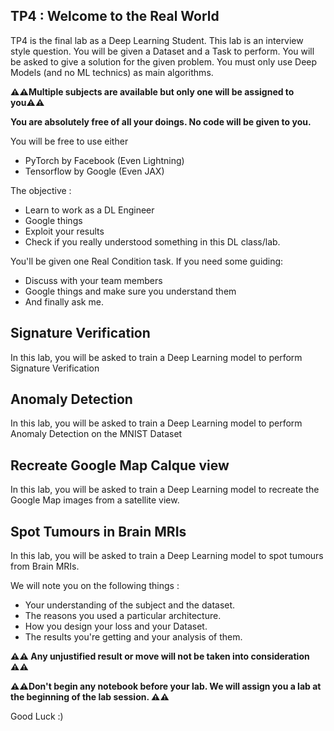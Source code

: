 ## TP4 : Welcome to the Real World

TP4 is the final lab as a Deep Learning Student. 
This lab is an interview style question. You will be given a Dataset and a Task to perform. You will be asked to give a solution for the given problem.
You must only use Deep Models (and no ML technics) as main algorithms. 

**⚠️⚠️Multiple subjects are available but only one will be assigned to you⚠️⚠️**

**You are absolutely free of all your doings. No code will be given to you.**

You will be free to use either
* PyTorch by Facebook (Even Lightning)
* Tensorflow by Google (Even JAX)

The objective :
* Learn to work as a DL Engineer
* Google things
* Exploit your results
* Check if you really understood something in this DL class/lab.

You'll be given one Real Condition task. If you need some guiding:
* Discuss with your team members
* Google things and make sure you understand them
* And finally ask me.

## Signature Verification

In this lab, you will be asked to train a Deep Learning model to perform Signature Verification

## Anomaly Detection

In this lab, you will be asked to train a Deep Learning model to perform Anomaly Detection on the MNIST Dataset

## Recreate Google Map Calque view

In this lab, you will be asked to train a Deep Learning model to recreate the Google Map images from a satellite view.

## Spot Tumours in Brain MRIs

In this lab, you will be asked to train a Deep Learning model to spot tumours from Brain MRIs.



We will note you on the following things : 
* Your understanding of the subject and the dataset.
* The reasons you used a particular architecture.
* How you design your loss and your Dataset.
* The results you're getting and your analysis of them.

**⚠️⚠️ Any unjustified result or move will not be taken into consideration ⚠️⚠️**

**⚠️⚠️Don't begin any notebook before your lab. We will assign you a lab at the beginning of the lab session. ⚠️⚠️**

Good Luck :)
